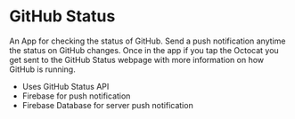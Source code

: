 <h1>GitHub Status</h1>

 An App for checking the status of GitHub. Send a push notification anytime the status on GitHub changes. Once in the app if you tap the Octocat you get sent to the GitHub Status webpage with more information on how GitHub is running. 

* Uses GitHub Status API
* Firebase for push notification
* Firebase Database for server push notification

